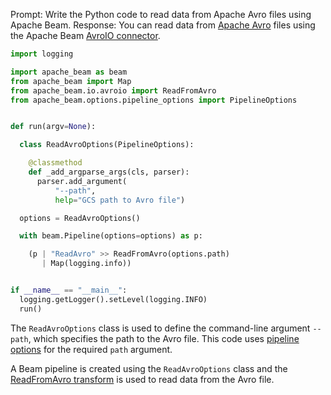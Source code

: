 Prompt:
Write the Python code to read data from Apache Avro files using Apache Beam.
Response:
You can read data from [Apache Avro](https://avro.apache.org/) files using the Apache Beam [AvroIO connector](https://beam.apache.org/releases/pydoc/current/apache_beam.io.avroio.html).

```python
import logging

import apache_beam as beam
from apache_beam import Map
from apache_beam.io.avroio import ReadFromAvro
from apache_beam.options.pipeline_options import PipelineOptions


def run(argv=None):

  class ReadAvroOptions(PipelineOptions):

    @classmethod
    def _add_argparse_args(cls, parser):
      parser.add_argument(
          "--path",
          help="GCS path to Avro file")

  options = ReadAvroOptions()

  with beam.Pipeline(options=options) as p:

    (p | "ReadAvro" >> ReadFromAvro(options.path)
       | Map(logging.info))


if __name__ == "__main__":
  logging.getLogger().setLevel(logging.INFO)
  run()
```
The `ReadAvroOptions` class is used to define the command-line argument `--path`, which specifies the path to the Avro file. This code uses [pipeline options](https://beam.apache.org/documentation/patterns/pipeline-options/) for the required `path` argument.

A Beam pipeline is created using the `ReadAvroOptions` class and the [ReadFromAvro transform](https://beam.apache.org/releases/pydoc/current/apache_beam.io.avroio.html#apache_beam.io.avroio.ReadFromAvro) is used to read data from the Avro file.


